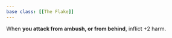 ```yaml
---
base class: [[The Flake]]
---
```

When **you attack from ambush, or from behind**, inflict +2 harm.
